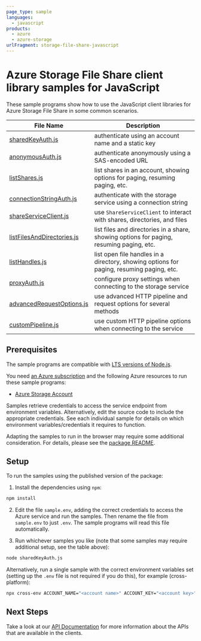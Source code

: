 ```yaml
---
page_type: sample
languages:
  - javascript
products:
  - azure
  - azure-storage
urlFragment: storage-file-share-javascript
---
```


# Azure Storage File Share client library samples for JavaScript

These sample programs show how to use the JavaScript client libraries for Azure Storage File Share in some common scenarios.

| **File Name**                                         | **Description**                                                                          |
| ----------------------------------------------------- | ---------------------------------------------------------------------------------------- |
| [sharedKeyAuth.js][sharedkeyauth]                     | authenticate using an account name and a static key                                      |
| [anonymousAuth.js][anonymousauth]                     | authenticate anonymously using a SAS-encoded URL                                         |
| [listShares.js][listshares]                           | list shares in an account, showing options for paging, resuming paging, etc.             |
| [connectionStringAuth.js][connectionstringauth]       | authenticate with the storage service using a connection string                          |
| [shareServiceClient.js][shareserviceclient]           | use `ShareServiceClient` to interact with shares, directories, and files                 |
| [listFilesAndDirectories.js][listfilesanddirectories] | list files and directories in a share, showing options for paging, resuming paging, etc. |
| [listHandles.js][listhandles]                         | list open file handles in a directory, showing options for paging, resuming paging, etc. |
| [proxyAuth.js][proxyauth]                             | configure proxy settings when connecting to the storage service                          |
| [advancedRequestOptions.js][advancedrequestoptions]   | use advanced HTTP pipeline and request options for several methods                       |
| [customPipeline.js][custompipeline]                   | use custom HTTP pipeline options when connecting to the service                          |

## Prerequisites

The sample programs are compatible with [LTS versions of Node.js](https://github.com/nodejs/release#release-schedule).

You need [an Azure subscription][freesub] and the following Azure resources to run these sample programs:

- [Azure Storage Account][createinstance_azurestorageaccount]

Samples retrieve credentials to access the service endpoint from environment variables. Alternatively, edit the source code to include the appropriate credentials. See each individual sample for details on which environment variables/credentials it requires to function.

Adapting the samples to run in the browser may require some additional consideration. For details, please see the [package README][package].

## Setup

To run the samples using the published version of the package:

1. Install the dependencies using `npm`:

```bash
npm install
```

2. Edit the file `sample.env`, adding the correct credentials to access the Azure service and run the samples. Then rename the file from `sample.env` to just `.env`. The sample programs will read this file automatically.

3. Run whichever samples you like (note that some samples may require additional setup, see the table above):

```bash
node sharedKeyAuth.js
```

Alternatively, run a single sample with the correct environment variables set (setting up the `.env` file is not required if you do this), for example (cross-platform):

```bash
npx cross-env ACCOUNT_NAME="<account name>" ACCOUNT_KEY="<account key>" node sharedKeyAuth.js
```

## Next Steps

Take a look at our [API Documentation][apiref] for more information about the APIs that are available in the clients.

[sharedkeyauth]: https://github.com/Azure/azure-sdk-for-js/blob/main/sdk/storage/storage-file-share/samples/v12/javascript/sharedKeyAuth.js
[anonymousauth]: https://github.com/Azure/azure-sdk-for-js/blob/main/sdk/storage/storage-file-share/samples/v12/javascript/anonymousAuth.js
[listshares]: https://github.com/Azure/azure-sdk-for-js/blob/main/sdk/storage/storage-file-share/samples/v12/javascript/listShares.js
[connectionstringauth]: https://github.com/Azure/azure-sdk-for-js/blob/main/sdk/storage/storage-file-share/samples/v12/javascript/connectionStringAuth.js
[shareserviceclient]: https://github.com/Azure/azure-sdk-for-js/blob/main/sdk/storage/storage-file-share/samples/v12/javascript/shareServiceClient.js
[listfilesanddirectories]: https://github.com/Azure/azure-sdk-for-js/blob/main/sdk/storage/storage-file-share/samples/v12/javascript/listFilesAndDirectories.js
[listhandles]: https://github.com/Azure/azure-sdk-for-js/blob/main/sdk/storage/storage-file-share/samples/v12/javascript/listHandles.js
[proxyauth]: https://github.com/Azure/azure-sdk-for-js/blob/main/sdk/storage/storage-file-share/samples/v12/javascript/proxyAuth.js
[advancedrequestoptions]: https://github.com/Azure/azure-sdk-for-js/blob/main/sdk/storage/storage-file-share/samples/v12/javascript/advancedRequestOptions.js
[custompipeline]: https://github.com/Azure/azure-sdk-for-js/blob/main/sdk/storage/storage-file-share/samples/v12/javascript/customPipeline.js
[apiref]: https://docs.microsoft.com/javascript/api/@azure/storage-file-share
[freesub]: https://azure.microsoft.com/free/
[createinstance_azurestorageaccount]: https://docs.microsoft.com/azure/storage/common/storage-account-overview
[package]: https://github.com/Azure/azure-sdk-for-js/tree/main/sdk/storage/storage-file-share/README.md